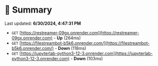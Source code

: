 # 📖 Summary
Last updated: **6/30/2024, 4:47:31 PM**

- `GET` [https://restreamer-09gx.onrender.com](https://restreamer-09gx.onrender.com) - **Up** (264ms)
- `GET` [https://filestreambot-b5k6.onrender.com/](https://filestreambot-b5k6.onrender.com/) - **Down** (118ms)
- `GET` [https://jupyterlab-python3-12-3.onrender.com](https://jupyterlab-python3-12-3.onrender.com) - **Down** (103ms)
